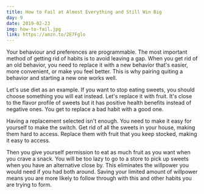 ```yaml
---
title: How to Fail at Almost Everything and Still Win Big
day: 9
date: 2019-02-23
img: how-to-fail.jpg
link: https://amzn.to/2E7Fglo
---
```


Your behaviour and preferences are programmable. The most important method of
getting rid of habits is to avoid leaving a gap. When you get rid of an old
behavior, you need to replace it with a new behavior that's easier, more
convenient, or make you feel better. This is why pairing quiting a behavior
and
starting a new one works well.

Let's use diet as an example. If you want to stop eating sweets, you should
choose something you will eat instead. Let's replace it with fruit. It's
close to the flavor profile of sweets but it has positive health benefits
instead of negative ones. You get to replace a bad habit with a good one.

Having a replacement selected isn't enough. You need to make it easy for
yourself to make the switch. Get rid of all the sweets in your house, making
them hard to access. Replace them with fruit that you keep stocked,
making it easy to access.

Then you give yourself permission to eat as much fruit as you want when
you crave a snack. You will be too lazy to go to a store to pick up
sweets when you have an alternative close by. This eliminates the willpower
you
would need if you had both around. Saving your limited amount of willpower
means you are more likely to follow through with this and other habits you
are
trying to form.

